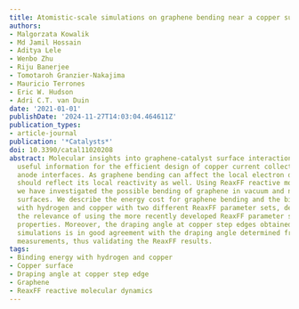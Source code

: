 ```yaml
---
title: Atomistic-scale simulations on graphene bending near a copper surface
authors:
- Malgorzata Kowalik
- Md Jamil Hossain
- Aditya Lele
- Wenbo Zhu
- Riju Banerjee
- Tomotaroh Granzier-Nakajima
- Mauricio Terrones
- Eric W. Hudson
- Adri C.T. van Duin
date: '2021-01-01'
publishDate: '2024-11-27T14:03:04.464611Z'
publication_types:
- article-journal
publication: '*Catalysts*'
doi: 10.3390/catal11020208
abstract: Molecular insights into graphene-catalyst surface interactions can provide
  useful information for the efficient design of copper current collectors with graphitic
  anode interfaces. As graphene bending can affect the local electron density, it
  should reflect its local reactivity as well. Using ReaxFF reactive molecular simulations,
  we have investigated the possible bending of graphene in vacuum and near copper
  surfaces. We describe the energy cost for graphene bending and the binding energy
  with hydrogen and copper with two different ReaxFF parameter sets, demonstrating
  the relevance of using the more recently developed ReaxFF parameter sets for graphene
  properties. Moreover, the draping angle at copper step edges obtained from our atomistic
  simulations is in good agreement with the draping angle determined from experimental
  measurements, thus validating the ReaxFF results.
tags:
- Binding energy with hydrogen and copper
- Copper surface
- Draping angle at copper step edge
- Graphene
- ReaxFF reactive molecular dynamics
---
```

